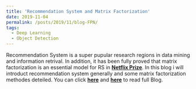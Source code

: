 ```yaml
---
title: 'Recommendation System and Matrix Factorization'
date: 2019-11-04
permalink: /posts/2019/11/blog-FPN/
tags:
  - Deep Learning
  - Object Detection
---
```


Recommendation System is a super pupular research regions in data mining and information retrival. In addition, it has been fully proved that matrix factorization is an essential model for RS in [**Netflix Prize**](https://www.netflixprize.com/). In this blog i will introduct recommendation system generally and some matrix factorization methodes deteiled. You can click [**here**](https://zhuanlan.zhihu.com/p/53648248) and [**here**](https://github.com/PrideLee/Machine-Learning-Notes/tree/master/Machine%20Learning/Recommendation%20System%20%26%26%20Matrix%20decomposition) to read full Blog.
